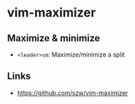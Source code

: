 # vim-maximizer

## Maximize & minimize

- `<leader>sm`: Maximize/minimize a split

## Links

- https://github.com/szw/vim-maximizer

